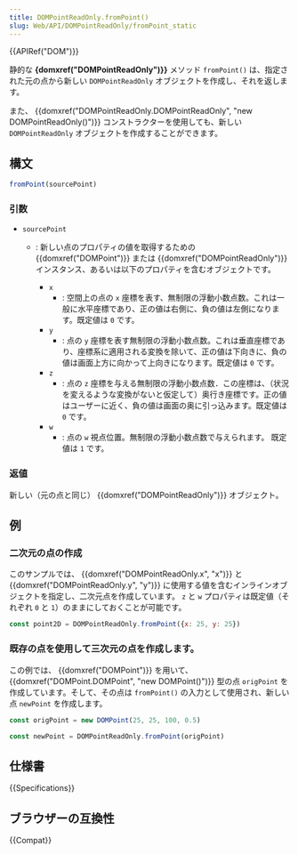 ```yaml
---
title: DOMPointReadOnly.fromPoint()
slug: Web/API/DOMPointReadOnly/fromPoint_static
---
```


{{APIRef("DOM")}}

静的な **{domxref("DOMPointReadOnly")}}** メソッド `fromPoint()` は、指定された元の点から新しい `DOMPointReadOnly` オブジェクトを作成し、それを返します。

また、 {{domxref("DOMPointReadOnly.DOMPointReadOnly", "new DOMPointReadOnly()")}} コンストラクターを使用しても、新しい `DOMPointReadOnly` オブジェクトを作成することができます。

## 構文

```js
fromPoint(sourcePoint)
```

### 引数

- `sourcePoint`

  - : 新しい点のプロパティの値を取得するための {{domxref("DOMPoint")}} または {{domxref("DOMPointReadOnly")}} インスタンス、あるいは以下のプロパティを含むオブジェクトです。

    - `x`
      - : 空間上の点の `x` 座標を表す、無制限の浮動小数点数。これは一般に水平座標であり、正の値は右側に、負の値は左側になります。既定値は `0` です。
    - `y`
      - : 点の `y` 座標を表す無制限の浮動小数点数。これは垂直座標であり、座標系に適用される変換を除いて、正の値は下向きに、負の値は画面上方に向かって上向きになります。既定値は `0` です。
    - `z`
      - : 点の `z` 座標を与える無制限の浮動小数点数．この座標は、（状況を変えるような変換がないと仮定して）奥行き座標です。正の値はユーザーに近く、負の値は画面の奥に引っ込みます。既定値は `0` です。
    - `w`
      - : 点の `w` 視点位置。無制限の浮動小数点数で与えられます。 既定値は `1` です。

### 返値

新しい（元の点と同じ） {{domxref("DOMPointReadOnly")}} オブジェクト。

## 例

### 二次元の点の作成

このサンプルでは、 {{domxref("DOMPointReadOnly.x", "x")}} と {{domxref("DOMPointReadOnly.y", "y")}} に使用する値を含むインラインオブジェクトを指定し、二次元点を作成しています。 `z` と `w` プロパティは既定値（それぞれ `0` と `1`）のままにしておくことが可能です。

```js
const point2D = DOMPointReadOnly.fromPoint({x: 25, y: 25})
```

### 既存の点を使用して三次元の点を作成します。

この例では、 {{domxref("DOMPoint")}} を用いて、 {{domxref("DOMPoint.DOMPoint", "new DOMPoint()")}} 型の点 `origPoint` を作成しています。そして、その点は `fromPoint()` の入力として使用され、新しい点 `newPoint` を作成します。

```js
const origPoint = new DOMPoint(25, 25, 100, 0.5)

const newPoint = DOMPointReadOnly.fromPoint(origPoint)
```

## 仕様書

{{Specifications}}

## ブラウザーの互換性

{{Compat}}
